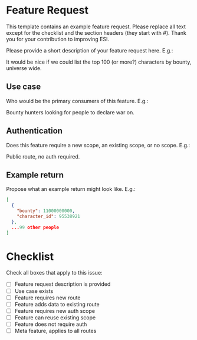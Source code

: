 # Feature Request

This template contains an example feature request. Please replace all text except for the checklist and the section headers (they start with \#). Thank you for your contribution to improving ESI.

Please provide a short description of your feature request here. E.g.:

It would be nice if we could list the top 100 (or more?) characters by bounty, universe wide.

## Use case

Who would be the primary consumers of this feature. E.g.:

Bounty hunters looking for people to declare war on.

## Authentication

Does this feature require a new scope, an existing scope, or no scope. E.g.:

Public route, no auth required.

## Example return

Propose what an example return might look like. E.g.:

```json
[
  {
    "bounty": 11000000000,
    "character_id": 95538921
  },
  ...99 other people
]
```

# Checklist

Check all boxes that apply to this issue:

- [ ] Feature request description is provided
- [ ] Use case exists
- [ ] Feature requires new route
- [ ] Feature adds data to existing route
- [ ] Feature requires new auth scope
- [ ] Feature can reuse existing scope
- [ ] Feature does not require auth
- [ ] Meta feature, applies to all routes
